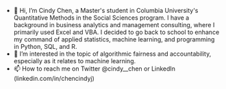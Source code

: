 - 👋 Hi, I’m Cindy Chen, a Master's student in Columbia University's Quantitative Methods in the Social Sciences program.
I have a background in business analytics and management consulting, where I primarily used Excel and VBA.  I decided to go back to school to enhance my command of applied statistics, machine learning, and programming in Python, SQL, and R.
- 👀 I’m interested in the topic of algorithmic fairness and accountability, especially as it relates to machine learning.
- 📫 How to reach me on Twitter @cindy__chen or LinkedIn (linkedin.com/in/chencindyj)

<!---
chencindyj/chencindyj is a ✨ special ✨ repository because its `README.md` (this file) appears on your GitHub profile.
You can click the Preview link to take a look at your changes.
--->
